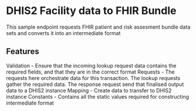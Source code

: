 # DHIS2 Facility data to FHIR Bundle
This sample endpoint requests FHIR patient and risk assesment bundle data sets and converts it into an intermediate format

## Features
Validation - Ensure that the incoming lookup request data contains the required fields, and that they are in the correct format
Requests - The requests here orchestrate data for this transaction. The lookup requests gather the required data. The response request send that finalised output data to a DHIS2 instance
Mapping - Create data to transfer to DHIS2 instance
Constants - Contains all the static values required for constructing intermediate format